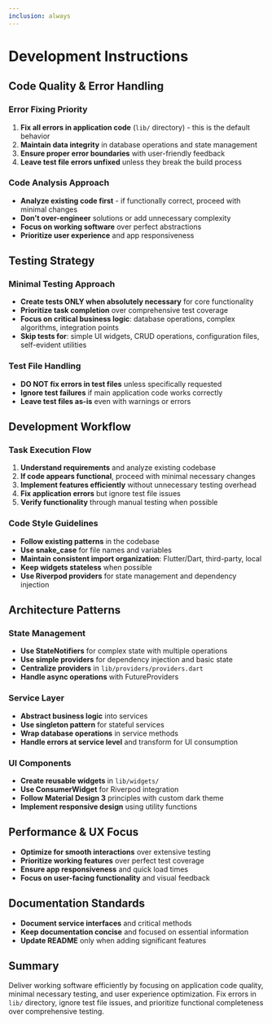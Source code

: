 ```yaml
---
inclusion: always
---
```


# Development Instructions

## Code Quality & Error Handling

### Error Fixing Priority
1. **Fix all errors in application code** (`lib/` directory) - this is the default behavior
2. **Maintain data integrity** in database operations and state management
3. **Ensure proper error boundaries** with user-friendly feedback
4. **Leave test file errors unfixed** unless they break the build process

### Code Analysis Approach
- **Analyze existing code first** - if functionally correct, proceed with minimal changes
- **Don't over-engineer** solutions or add unnecessary complexity
- **Focus on working software** over perfect abstractions
- **Prioritize user experience** and app responsiveness

## Testing Strategy

### Minimal Testing Approach
- **Create tests ONLY when absolutely necessary** for core functionality
- **Prioritize task completion** over comprehensive test coverage
- **Focus on critical business logic**: database operations, complex algorithms, integration points
- **Skip tests for**: simple UI widgets, CRUD operations, configuration files, self-evident utilities

### Test File Handling
- **DO NOT fix errors in test files** unless specifically requested
- **Ignore test failures** if main application code works correctly
- **Leave test files as-is** even with warnings or errors

## Development Workflow

### Task Execution Flow
1. **Understand requirements** and analyze existing codebase
2. **If code appears functional**, proceed with minimal necessary changes
3. **Implement features efficiently** without unnecessary testing overhead
4. **Fix application errors** but ignore test file issues
5. **Verify functionality** through manual testing when possible

### Code Style Guidelines
- **Follow existing patterns** in the codebase
- **Use snake_case** for file names and variables
- **Maintain consistent import organization**: Flutter/Dart, third-party, local
- **Keep widgets stateless** when possible
- **Use Riverpod providers** for state management and dependency injection

## Architecture Patterns

### State Management
- **Use StateNotifiers** for complex state with multiple operations
- **Use simple providers** for dependency injection and basic state
- **Centralize providers** in `lib/providers/providers.dart`
- **Handle async operations** with FutureProviders

### Service Layer
- **Abstract business logic** into services
- **Use singleton pattern** for stateful services
- **Wrap database operations** in service methods
- **Handle errors at service level** and transform for UI consumption

### UI Components
- **Create reusable widgets** in `lib/widgets/`
- **Use ConsumerWidget** for Riverpod integration
- **Follow Material Design 3** principles with custom dark theme
- **Implement responsive design** using utility functions

## Performance & UX Focus

- **Optimize for smooth interactions** over extensive testing
- **Prioritize working features** over perfect test coverage
- **Ensure app responsiveness** and quick load times
- **Focus on user-facing functionality** and visual feedback

## Documentation Standards

- **Document service interfaces** and critical methods
- **Keep documentation concise** and focused on essential information
- **Update README** only when adding significant features

## Summary

Deliver working software efficiently by focusing on application code quality, minimal necessary testing, and user experience optimization. Fix errors in `lib/` directory, ignore test file issues, and prioritize functional completeness over comprehensive testing.